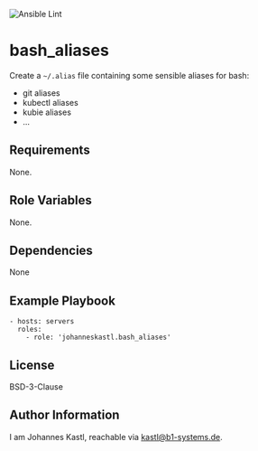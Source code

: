 ![Ansible Lint](https://github.com/johanneskastl/ansible-role-bash_aliases/workflows/Ansible%20Lint/badge.svg)

bash_aliases
=========

Create a `~/.alias` file containing some sensible aliases for bash:

- git aliases
- kubectl aliases
- kubie aliases
- ...

Requirements
------------

None.

Role Variables
--------------

None.

Dependencies
------------

None

Example Playbook
----------------

    - hosts: servers
      roles:
        - role: 'johanneskastl.bash_aliases'

License
-------

BSD-3-Clause

Author Information
------------------

I am Johannes Kastl, reachable via kastl@b1-systems.de.
